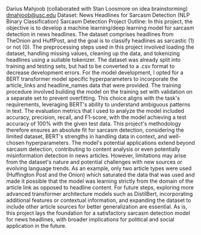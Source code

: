 Darius Mahjoob (collaborated with Stan Loosmore on idea brainstorming)
dmahjoob@usc.edu Dataset: News Headlines for Sarcasm Detection (NLP
Binary Classification) Sarcasm Detection Project Outline: In this
project, the objective is to develop a machine learning/deep learning
model for sarcasm detection in news headlines. The dataset comprises
headlines from TheOnion and HuffPost, and the goal is to classify
headlines as sarcastic (1) or not (0). The preprocessing steps used in
this project involved loading the dataset, handling missing values,
cleaning up the data, and tokenizing headlines using a suitable
tokenizer. The dataset was already split into training and testing sets,
but had to be converted to a .csv format to decrease development errors.
For the model development, I opted for a BERT transformer model specific
hyperparameters to incorporate the article_links and headline_names data
that were provided. The training procedure involved building the model
on the training set with validation on a separate set to prevent
overfitting. This choice aligns with the task\'s requirements,
leveraging BERT's ability to understand ambiguous patterns in text. The
evaluation metrics that I used to analyze the model included accuracy,
precision, recall, and F1-score, with the model achieving a test
accuracy of 100% with the given test data. This project\'s methodology
therefore ensures an absolute fit for sarcasm detection, considering the
limited dataset, BERT's strengths in handling data in context, and
well-chosen hyperparameters. The model\'s potential applications extend
beyond sarcasm detection, contributing to content analysis or even
potentially misinformation detection in news articles. However,
limitations may arise from the dataset\'s nature and potential
challenges with new sources or evolving language trends. As an example,
only two article types were used (Huffington Post and the Onion) which
saturated the data that was used and made it possible that the model was
learning strictly from the domain of the article link as opposed to
headline content. For future steps, exploring more advanced transformer
architecture models such as DistilBert, incorporating additional
features or contextual information, and expanding the dataset to include
other article sources for better generalization are essential. As is,
this project lays the foundation for a satisfactory sarcasm detection
model for news headlines, with broader implications for political and
social application in the future.
